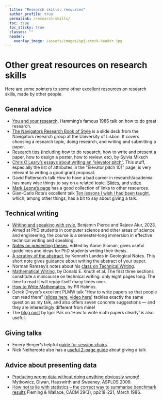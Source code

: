 ```yaml
---
  title: "Research skills: resources"
  author_profile: true
  permalink: /research-skills/
  toc: true
  toc_sticky: true
  classes: ""
  header:
    overlay_image: /assets/images/spj-stock-header.jpg
---
```


# Other great resources on research skills

Here are some pointers to some other excellent resources on research skills, made by other people.

## General advice

* [You and your research](http://www.cs.virginia.edu/~robins/YouAndYourResearch.html), Hamming’s famous 1986 talk on how to do great research.
* [The Navigators Research Book of Style](https://navigators.di.fc.ul.pt/wiki/The_Navigators_Research_Book_of_Style) is a slide deck from the Navigators research group at the University of Lisbon. It covers choosing a research topic, doing research, and writing and submitting a paper.
* [Research tips](http://www.ifs.tuwien.ac.at/~silvia/research-tips/) (including how to do research, how to write and present a paper, how to design a poster, how to review, etc), by Sylvia Miksch
* [Chris O’Leary’s essays about writing an “elevator pitch”](http://www.elevatorpitchessentials.com/). This stuff, especially the list of attributes in the “Elevator pitch 101” page, is very relevant to writing a good grant proposal.
* David Patterson’s talk How to have a bad career in research/academia has many wise things to say on a related topic. [Slides]( https://people.eecs.berkeley.edu/~pattrsn/talks/BadCareer.pdf), and [video](https://www.youtube.com/watch?v=Rn1w4MRHIhc).
* [Mark Leone’s page](http://www-2.cs.cmu.edu/afs/cs.cmu.edu/user/mleone/web/how-to.html) has a good collection of links to other resources.
* Gian-Carlo Rota’s excellent talk [Ten lessons I wish I had been taught](http://alumni.media.mit.edu/~cahn/life/gian-carlo-rota-10-lessons.html), which, among other things, has a bit to say about giving a talk.

## Technical writing

* [Writing and speaking with style](https://docs.google.com/document/d/1FK9mryjC82DM6e5yxP7BOgu94As2bXccb55L8OrjPf4), Benjamin Pierce and Rajeev Alur, 2023. Aimed at PhD students in computer science and other areas of science and engineering, the course is a semester-long immersion in effective technical writing and speaking.
* [Notes on presenting theses](https://www.cs.bham.ac.uk/research/projects/poplog/teach/theses.pdf), edited by Aaron Sloman, gives useful guidelines and ideas for PhD students writing their thesis.
* [A scrutiny of the abstract](https://www.microsoft.com/en-us/research/uploads/prod/2016/06/scrutiny.pdf), by Kenneth Landes in Geological Notes. This short note gives guidance about writing the abstract of your paper.
* Norman Ramsey’s notes about his [class on Technical Writing](https://www.cs.tufts.edu/~nr/pubs/two-abstract.html).
* [Mathematical Writing](http://tex.loria.fr/typographie/mathwriting.pdf), by Donald E. Knuth et al. The first three sections constitute a minicourse on technical writing: only eight pages long. The time to read it will repay itself many times over.
* [How to Write Mathematics](http://www.stat.rice.edu/~riedi/Halmos.html), by PR Halmos.
* Derek Dreyer’s excellent PLMW talk “How to write papers so that people can read them” ([slides here](https://people.mpi-sws.org/~dreyer/talks/talk-plmw21icfp.pdf), [video here](https://www.youtube.com/watch?v=PM1Atui30qU)) tackles exactly the same question as my talk, and also offers seven concrete suggestions — and they are interestingly different from mine!
* The [blog post](https://igorpak.wordpress.com/2017/07/12/how-to-write-math-papers-clearly/) by Igor Pak on ‘How to write math papers clearly’ is also useful.

## Giving talks

* Emery Berger’s helpful [guide for session chairs](https://emeryblogger.com/2016/06/08/a-guide-for-session-chairs/).
* Nick Nethercote also has a [useful 2-page guide](http://www.cs.um.edu.mt/gordon.pace/Teaching/HowToPresentAPaper/SupplementaryReading/nethercote.pdf) about giving a talk


## Advice about presenting data

* [Producing wrong data without doing anything obviously wrong!](http://portal.acm.org/citation.cfm?id=1508244.1508275) Mytkowicz, Diwan, Hauswirth and Sweeney, ASPLOS 2009.
* [How not to lie with statistics – the correct way to summarise benchmark results](http://portal.acm.org/citation.cfm?id=5666.5673&coll=GUIDE&dl=GUIDE&CFID=106744944&CFTOKEN=90490737) Fleming & Wallace, CACM 29(3), pp218-221, March 1986.

